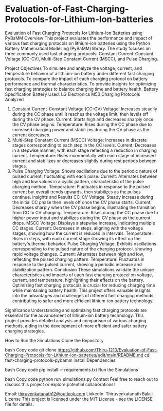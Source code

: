 # Evaluation-of-Fast-Charging-Protocols-for-Lithium-Ion-batteries

Evaluation of Fast Charging Protocols for Lithium-Ion Batteries using PyBaMM
Overview
This project evaluates the performance and impact of various fast charging protocols on lithium-ion batteries using the Python Battery Mathematical Modelling (PyBaMM) library. The study focuses on three commonly used fast charging protocols: Constant Current-Constant Voltage (CC-CV), Multi-Step Constant Current (MSCC), and Pulse Charging.

Project Objectives
To simulate and analyze the voltage, current, and temperature behavior of a lithium-ion battery under different fast charging protocols.
To compare the impact of each charging protocol on battery performance and thermal characteristics.
To provide insights for optimizing fast charging strategies to balance charging time and battery health.
Battery Specification
Battery Used: LG Electronics M50
Charging Protocols Analyzed
1. Constant Current-Constant Voltage (CC-CV)
Voltage: Increases steadily during the CC phase until it reaches the voltage limit, then levels off during the CV phase.
Current: Starts high and decreases sharply once the CV phase begins.
Temperature: Rises during the CC phase due to increased charging power and stabilizes during the CV phase as the current decreases.
2. Multi-Step Constant Current (MSCC)
Voltage: Increases in discrete stages corresponding to each step in the CC levels.
Current: Decreases in a stepwise manner, with each stage reflecting a reduction in charging current.
Temperature: Rises incrementally with each stage of increased current and stabilizes or decreases slightly during rest periods between stages.
3. Pulse Charging
Voltage: Shows oscillations due to the periodic nature of pulsed current, fluctuating with each pulse.
Current: Alternates between high and low values in a cyclic pattern, characteristic of the pulse charging method.
Temperature: Fluctuates in response to the pulsed current but overall trends upwards, then stabilizes as the pulses continue.
Insights and Results
CC-CV
Voltage: Steady increase during the initial CC phase then levels off once the CV phase starts.
Current: Decreases sharply when the CV phase begins, illustrating the transition from CC to CV charging.
Temperature: Rises during the CC phase due to higher power input and stabilizes during the CV phase as the current drops.
MSCC
Voltage: Displays a stepwise increase, indicating multiple CC stages.
Current: Decreases in steps, aligning with the voltage stages, showing how the current is reduced in intervals.
Temperature: Rises in steps, with each current stage showing its effect on the battery's thermal behavior.
Pulse Charging
Voltage: Exhibits oscillations corresponding to the pulsed nature of the charging protocol, showing rapid voltage changes.
Current: Alternates between high and low, reflecting the pulsed charging pattern.
Temperature: Fluctuates in response to the pulsed current, showing a periodic increase and stabilization pattern.
Conclusion
These simulations validate the unique characteristics and impacts of each fast charging protocol on voltage, current, and temperature, highlighting their effects on the battery. Optimizing fast charging protocols is crucial for reducing charging time while maintaining battery health. This project offers valuable insights into the advantages and challenges of different fast charging methods, contributing to safer and more efficient lithium-ion battery technology.

Significance
Understanding and optimizing fast charging protocols are essential for the advancement of lithium-ion battery technology. This project provides detailed analysis and comparison of various charging methods, aiding in the development of more efficient and safer battery charging strategies.

How to Run the Simulations
Clone the Repository

bash
Copy code
git clone https://github.com/Thiru-1210/Evaluation-of-Fast-Charging-Protocols-for-Lithium-Ion-batteries/edit/main/README.md
cd fast-charging-protocols-pybamm
Install Dependencies

bash
Copy code
pip install -r requirements.txt
Run the Simulations

bash
Copy code
python run_simulations.py
Contact
Feel free to reach out to discuss this project or explore potential collaborations!

Email: thiruvenkatanath12@outlook.com
LinkedIn: Thiruvenkatanath Balaji
License
This project is licensed under the MIT License - see the LICENSE file for details.
